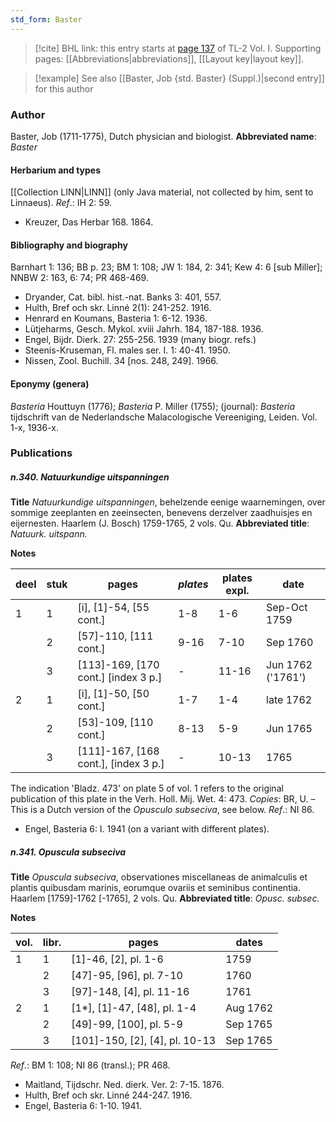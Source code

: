 ```yaml
---
std_form: Baster
---
```


> [!cite] BHL link: this entry starts at [page 137](https://www.biodiversitylibrary.org/page/33120268) of TL-2 Vol. I.
> Supporting pages: [[Abbreviations|abbreviations]], [[Layout key|layout key]].

> [!example] See also [[Baster, Job {std. Baster} (Suppl.)|second entry]] for this author

### Author

Baster, Job (1711-1775), Dutch physician and biologist. 
**Abbreviated name**: *Baster*

#### Herbarium and types

[[Collection LINN|LINN]] (only Java material, not collected by him, sent to Linnaeus).
*Ref*.: IH 2: 59.
- Kreuzer, Das Herbar 168. 1864.

#### Bibliography and biography

Barnhart 1: 136; BB p. 23; BM 1: 108; JW 1: 184, 2: 341; Kew 4: 6 \[sub Miller\]; NNBW 2: 163, 6: 74; PR 468-469.
- Dryander, Cat. bibl. hist.-nat. Banks 3: 401, 557.
- Hulth, Bref och skr. Linné 2(1): 241-252. 1916.
- Henrard en Koumans, Basteria 1: 6-12. 1936.
- Lütjeharms, Gesch. Mykol. xviii Jahrh. 184, 187-188. 1936.
- Engel, Bijdr. Dierk. 27: 255-256. 1939 (many biogr. refs.)
- Steenis-Kruseman, Fl. males ser. I. 1: 40-41. 1950.
- Nissen, Zool. Buchill. 34 \[nos. 248, 249\]. 1966.

#### Eponymy (genera)

*Basteria* Houttuyn (1776); *Basteria* P. Miller (1755); (journal): *Basteria* tijdschrift van de Nederlandsche Malacologische Vereeniging, Leiden. Vol. 1-x, 1936-x.

### Publications

##### n.340. Natuurkundige uitspanningen

**Title**
*Natuurkundige uitspanningen*, behelzende eenige waarnemingen, over sommige zeeplanten en zeeinsecten, benevens derzelver zaadhuisjes en eijernesten. Haarlem (J. Bosch) 1759-1765, 2 vols. Qu.
**Abbreviated title**: *Natuurk. uitspann.*

**Notes**

|deel	|stuk	|pages	|*plates*	|plates expl.	|date|
|---	|---	|---	|---	|---	|---	|
|1	|1	|\[i\], \[1\]-54, \[55 cont.\]	|1-8	|1-6	|Sep-Oct 1759|
|	|2	|\[57\]-110, \[111 cont.\]	|9-16	|7-10	|Sep 1760|
|	|3	|\[113\]-169, \[170 cont.\] \[index 3 p.\]	|-	|11-16	|Jun 1762 ('1761')|
|2	|1	|\[i\], \[1\]-50, \[50 cont.\]	|1-7	|1-4	|late 1762|
|	|2	|\[53\]-109, \[110 cont.\]	|8-13	|5-9	|Jun 1765|
|	|3	|\[111\]-167, \[168 cont.\], \[index 3 p.\]	|-	|10-13	|1765|

The indication 'Bladz. 473' on plate 5 of vol. 1 refers to the original publication of this plate in the Verh. Holl. Mij. Wet. 4: 473. *Copies*: BR, U. – This is a Dutch version of the *Opusculo subseciva*, see below.
*Ref*.: NI 86.
- Engel, Basteria 6: I. 1941 (on a variant with different plates).

##### n.341. Opuscula subseciva

**Title**
*Opuscula subseciva*, observationes miscellaneas de animalculis et plantis quibusdam marinis, eorumque ovariis et seminibus continentia. Haarlem \[1759\]-1762 \[-1765\], 2 vols. Qu.
**Abbreviated title**: *Opusc. subsec.*

**Notes**

|vol.	|libr.	|pages	|dates|
|---	|---	|---	|---	|
|1	|1	|\[1\]-46, \[2\], pl. 1-6	|1759|
|	|2	|\[47\]-95, \[96\], pl. 7-10	|1760|
|	|3	|\[97\]-148, \[4\], pl. 11-16	|1761|
|2	|1	|\[1\*\], \[1\]-47, \[48\], pl. 1-4	|Aug 1762|
|	|2	|\[49\]-99, \[100\], pl. 5-9	|Sep 1765|
|	|3	|\[101\]-150, \[2\], \[4\], pl. 10-13	|Sep 1765|

*Ref*.: BM 1: 108; NI 86 (transl.); PR 468.
- Maitland, Tijdschr. Ned. dierk. Ver. 2: 7-15. 1876.
- Hulth, Bref och skr. Linné 244-247. 1916.
- Engel, Basteria 6: 1-10. 1941.

